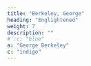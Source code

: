 ```yaml
---
title: "Berkeley, George"
heading: "Englightened"
weight: 7
description: ""
# :c: "blue"
a: "George Berkeley"
c: "indigo"
---
```


